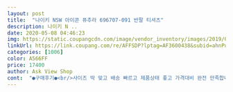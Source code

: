```yaml
---
layout: post 
title:  "나이키 NSW 아이콘 퓨추라 696707-091 반팔 티셔츠" 
description: 나이키 N ..
date: 2020-05-08 04:46:23 
img: https://static.coupangcdn.com/image/vendor_inventory/images/2019/03/21/10/2/87510fdc-9694-4261-af8d-b9349eb5a114.jpg 
linkUrl: https://link.coupang.com/re/AFFSDP?lptag=AF3600438&subid=ahnPublicAsk&pageKey=94095222&itemId=291254865&vendorItemId=4527394840&traceid=V0-113-d2f848a8ca1ef518 
categories: [1006] 
color: A566FF 
price: 17400 
author: Ask View Shop 
cont:  "●구매후기●<br/>사이즈 딱 맞고 배송 빠르고 제품상태 좋고 가격대비 완전 만족합니다 많이파세요<br/>사이즈는 105입으시는데 L구매하였구요  정사이즈에요 가격대비해 정말잘산것같아요<br/>원단이 얇아서하늘하늘거리는 면인데<br/>작은 아들 입히려고 샀는데 예쁘게 잘맞아요.<br/><br/>키168 몸무게57중학생 아이인데 넉넉하고 예쁘게 맞네요.<br/><br/>한 여름엔 시원할것같아요.<br/><br/>후회없는선택이였습니다  강추에요<br/>" 
---
```

